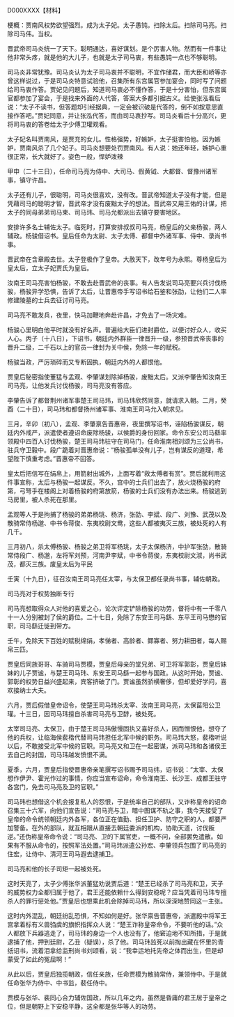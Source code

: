 D000XXXX【材料】

梗概：贾南风权势欲望强烈。成为太子妃。太子愚钝。扫除太后。扫除司马亮。扫除司马伟。当权。



晋武帝司马炎统一了天下。聪明通达，喜好谋划。是个厉害人物。然而有一件事让他非常头疼，就是他的大儿子，也就是太子司马衷，有些愚钝一点也不够聪明。

司马炎非常犹豫。司马炎认为太子司马衷并不聪明，不宜作储君，而大臣和峤等亦曾这样说过，于是司马炎特意试验他，召集所有东宫属官参加宴会，同时写了问题给司马衷作答。贾妃见问题后，知道司马衷必不懂作答，于是十分害怕，但东宫属官都参加了宴会，于是找来外面的人代答，答案大多都引据古义。给使张泓看后说：“太子不读书，但答题却引经据典，一定会被识破是代答的，倒不如按意思直接作答吧。”贾妃同意，并让张泓代答，而由司马衷抄写。司马炎看后十分高兴，更将司马衷的答卷给太子少傅卫瓘观看。

太子妃名叫贾南风，是贾充的女儿。性格强势，好嫉妒，太子挺害怕他。因为嫉妒，贾南风杀了几个妃子。司马炎想要处罚贾南风。有人说：她还年轻，嫉妒心重很正常，长大就好了。姿色一般，悍妒泼辣

甲申（二十三日），任命司马亮为侍中、大司马、假黄钺、大都督、督豫州诸军事，镇守许昌。

太子还有儿子，很聪明，司马炎很喜欢，没有改。晋武帝知道太子没有才能，但是凭藉司马的聪明才智，晋武帝才没有废黜太子的想法。晋武帝又用王佑的计谋，把太子的同母弟弟司马柬、司马玮、司马允都派出去镇守要害地区。

安排许多名士辅佐太子。临死时，打算安排叔叔司马亮，杨皇后的父亲杨骏，两人辅政。杨骏借诏书。皇后任命为太尉、太子太傅、都督中外诸军事、侍中、录尚书事。

晋武帝在含章殿去世。太子登极作了皇帝。大赦天下，改年号为永熙。尊杨皇后为皇太后，立太子妃贾氏为皇后。

汝南王司马亮害怕杨骏，不敢去赴晋武帝的丧事。有人告发说司马亮要兴兵讨伐杨骏，杨骏异学恐惧，告诉了太后，让晋惠帝手写诏书给石鉴和张劭，让他们二人率修建陵墓的士兵去征讨司马亮。

司马亮不敢发兵，夜里，快马加鞭地奔赴许昌，才免去了一场灾难。

杨骏心里明白他平时就没有好名声。普遍给大臣们进封爵位，以便讨好众人，收买人心。丙子（十八日），下诏书，朝廷内外群臣一律晋升一级，参预晋武帝丧事的晋升二级，二千石以上的官员一律封为关中侯，免除一年的赋税。

杨骏当政，严厉琐碎而又专断固执，朝廷内外的人都恨他。

贾皇后秘密指使董猛与孟观、李肇谋划除掉杨骏，废黜太后。又派李肇告知汝南王司马亮，让他发兵讨伐杨骏，司马亮没有答应。

李肇告诉了都督荆州诸军事楚王司马玮，司马玮欣然同意，就请求入朝。二月，癸酉（二十日），司马玮和都督扬州诸军事、淮南王司马允入朝求见。

三月，辛卯（初八），孟观、李肇禀告晋惠帝，夜里撰写诏书，诬陷杨骏谋反，朝廷内外戒严，派遣使者遵诏命废除杨骏，以侯爵的身份回家。命令东安公司马繇率领殿中四百人讨伐杨骏，楚王司马玮驻守在司马门，任命淮南相刘颂为三公尚书，驻兵守卫毅中。段广跪着对晋惠帝说：“杨骏孤单没有儿子，岂有谋反的道理，希望陛下慎重考虑。”晋惠帝不回答。

皇太后把信写在绢帛上，用箭射出城外，上面写着“救太傅者有赏”。贾后就利用这件事宣称，太后与杨骏一起谋反。不久，宫中的士兵们出去了，放火烧杨骏的府第，弓弩手在楼阁上对着杨骏的府第放箭，杨骏的士兵们没有办法出来。杨骏逃到马房里，被人杀死在那里。

孟观等人于是拘捕了杨骏的弟弟杨珧、杨济，张劭、李斌、段广、刘豫、武茂以及散骑常侍杨邈、中书令蒋俊、东夷校尉文鸯，这些人都被夷灭三族，被处死的人有几千。

三月初八，杀太傅杨骏、杨骏之弟卫将军杨珧，太子太保杨济，中护军张劭，散骑常侍段广、杨邈，左将军刘预，河南尹李斌，中书令蒋俊，东夷校尉文淑，尚书武茂，都灭三族。废皇太后为平民

壬寅（十九日），征召汝南王司马亮任太宰，与太保卫都任录尚书事，辅佐朝政。

司马亮对于权势独断专行

司马亮想取得众人对他的喜爱之心，论次评定铲除杨骏的功劳，督将中有一千零八十一人分别被封了侯的爵位。二十七日，免除了东安王司马繇、东平王司马懋的官职，司马繇迁徙到带方。

壬午，免除天下百姓的赋税绵绢，孝悌者、高龄者、鳏寡者、努力耕田者，每人赐帛三匹。

贾皇后同族哥哥、车骑司马贾模，贾皇后母亲的堂兄弟、可卫将军郭彰，贾皇后妹妹的儿子贾谧，与楚王司马玮、东安王司马繇一起参与国政。从这时开始，贾谧、郭彰的权势日益兴盛起来，宾客挤破了门。贾谧虽然骄横奢侈，但却爱好学问，喜欢接纳士大夫。

六月，贾后假借皇帝诏令，使楚王司马玮杀太宰、汝南王司马亮，太保菑阳公卫瓘。十三日，因司马玮擅自杀害司马亮与卫馞，被处死。

太宰司马亮、太保卫，由于楚王司马玮傲慢固执又喜好杀人，因而憎恨他，想夺了他的兵权，让临海侯裴楷代替司马玮担任北军中候的职务。司马玮大怒，裴楷听说以后，不敢接受北军中候的官职。司马亮又和卫在一起密谋，派司马玮和各诸侯王去自己的封国，司马玮越发愤恨不满。

夏季，六月，贾皇后指使晋惠帝亲笔撰写诏书赐予司马纬，诏书说：“太宰、太保想作伊尹、霍光作过的事情，你应当宣布诏命，命令淮南王、长沙王、成都王驻守各宫门，免去司马亮及卫的官职。”

司马玮也想借这个机会报复私人的怨恨，于是统率自己的部队，又诈称皇帝的诏命召集三十六军，向他们宣告说：“司马亮与卫，暗中图谋不轨之事，我今天接受了皇帝的命令统领朝廷内外各军，各位正在值勤、担任卫护、防守之职的人，都要严加警备。在外的部队，就互相跟从直接去朝廷委派的机构，协助天道，讨伐叛逆。”还伪称皇帝命令说：“司马亮、卫的下属官吏，一概不问，全部罢免遣散。如果有不服从命令的，按照军法处置。”司马玮派遣公孙宏、李肇领兵包围了司马亮的住宏，让侍中、清河王司马遐去逮捕卫。

司马亮和他的长子司矩一起被处死。

这时天亮了，太子少傅张华派董猛劝说贾后道：“楚王已经杀了司马亮和卫，天子的威势权力全都归属于他了，君王还能依赖什么得到安稳呢？应当凭着司马玮专擅杀人的罪行惩处他。”贾皇后也想乘此机会除掉司马玮，所以深深地赞同这一主张。

这时内外混乱，朝廷纷乱恐惧，不知如何是好。张华禀告晋惠帝，派遣殿中将军王宫拿着标有义兽驺虞的旗帜指挥众人说：“楚王诈称皇帝命令，不要听他的话。”众人都放下兵器逃走了，司马玮的身边一个人也没有了，他窘迫地不知所措，于是就逮捕了他，押到廷尉，乙丑（疑误），杀了他。司马玮监死以前掏出藏在怀里的青纸诏书，流着泪拿给监刑尚书刘颂看，说：“我幸运地托先帝之体而出生，但是却蒙受了如此的冤屈啊！”

从此以后，贾皇后独揽朝政，信任亲族，任命贾模为散骑常侍，兼领侍中。于是就任命张华为侍中、中书监，裴任侍中。

贾模与张华、裴同心合力辅佐国政，所以几年之内，虽然是昏庸的君王居于皇帝之位，但是朝野上下安稳平静，这全都是张华等人的功劳。





